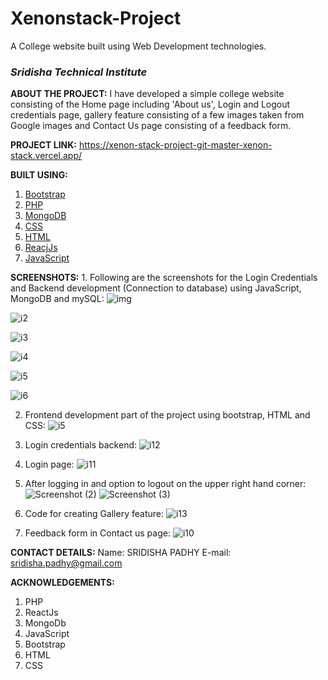 # Xenonstack-Project
A College website built using Web Development technologies.
### *******Sridisha Technical Institute*******

**ABOUT THE PROJECT:** 
I have developed a simple college website consisting of the Home page including 'About us', Login and Logout credentials page, gallery feature consisting of a few images taken from Google images and Contact Us page consisting of a feedback form. 

**PROJECT LINK:** https://xenon-stack-project-git-master-xenon-stack.vercel.app/

**BUILT USING:**
1. [Bootstrap](https://getbootstrap.com/)
2. [PHP](https://www.w3schools.com/php/DEFAULT.asp)
3. [MongoDB](https://www.mongodb.com/)
4. [CSS](https://www.w3schools.com/css/)
5. [HTML](https://www.w3schools.com/html/)
6. [ReacjJs](https://reactjs.org/)
7. [JavaScript](https://www.w3schools.com/js/)

**SCREENSHOTS:** 1. Following are the screenshots for the Login Credentials and Backend development (Connection to database) using JavaScript, MongoDB and mySQL:
![img](https://user-images.githubusercontent.com/65398849/200797185-dc8db26d-034d-4859-9418-bcecf38a9265.jpeg)

![i2](https://user-images.githubusercontent.com/65398849/200797211-50424c88-60cb-417a-b3a1-fe1e8675dccc.jpeg)

![i3](https://user-images.githubusercontent.com/65398849/200797238-e877d332-3a1c-48cd-9e50-d953c8cc563c.jpeg)

![i4](https://user-images.githubusercontent.com/65398849/200797262-a49e85ec-7b74-41ae-a66b-bd909daeef70.jpeg)

![i5](https://user-images.githubusercontent.com/65398849/200797280-45f9f07e-2081-41b3-ac9f-47f91aaeed2d.jpeg)

![i6](https://user-images.githubusercontent.com/65398849/200797313-eefc8705-80f8-4158-94d5-d69016183afd.jpeg)

2. Frontend development part of the project using bootstrap, HTML and CSS:
![i5](https://user-images.githubusercontent.com/65398849/200815860-b3652934-5b59-4632-a562-5f0b0a978b65.jpeg)

3. Login credentials backend:
![i12](https://user-images.githubusercontent.com/65398849/200845109-8e7bca04-e370-4e29-a503-da60f7d9c865.jpeg)

4. Login page:
![i11](https://user-images.githubusercontent.com/65398849/200845210-f341efd8-d490-42d1-bc80-5403de3c70db.jpeg)

5. After logging in and option to logout on the upper right hand corner:
![Screenshot (2)](https://user-images.githubusercontent.com/65398849/201006887-1370a6ab-58a3-406e-a25c-0f2ef7656c0c.png)
![Screenshot (3)](https://user-images.githubusercontent.com/65398849/201006873-b564f101-3ce0-4d3b-a331-fab2fa134aa0.png)



6. Code for creating Gallery feature:
![i13](https://user-images.githubusercontent.com/65398849/200870143-b7251bae-f5c6-4b6f-960b-082f7ff927b2.jpeg)

7. Feedback form in Contact us page:
![i10](https://user-images.githubusercontent.com/65398849/200845294-cf7ddbb4-ba6a-43b2-9e0a-67e0afccf4da.jpeg)


**CONTACT DETAILS:** 
Name: SRIDISHA PADHY
E-mail: sridisha.padhy@gmail.com


**ACKNOWLEDGEMENTS:**
1. PHP
2. ReactJs
3. MongoDb
4. JavaScript
5. Bootstrap
6. HTML
7. CSS
